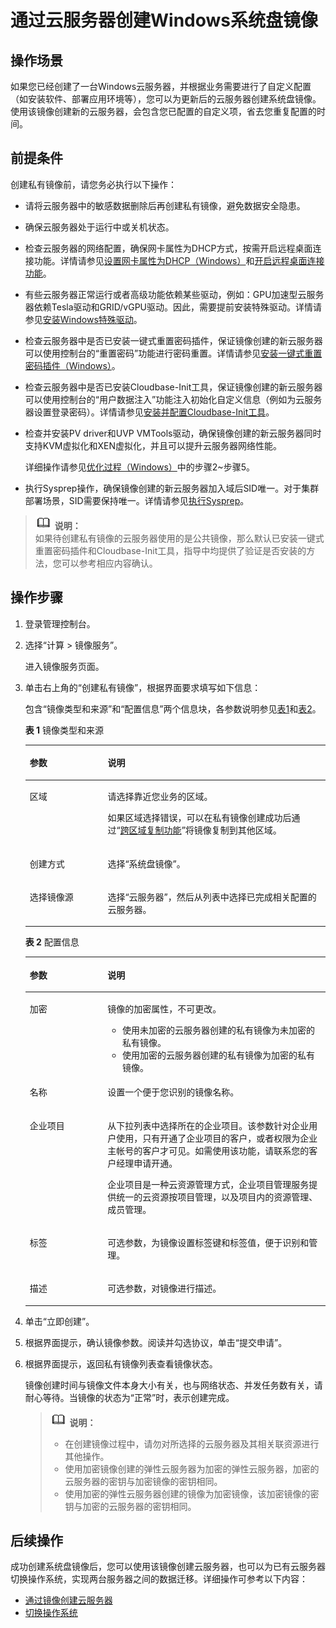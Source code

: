 # 通过云服务器创建Windows系统盘镜像<a name="ims_01_0201"></a>

## 操作场景<a name="section1787117288167"></a>

如果您已经创建了一台Windows云服务器，并根据业务需要进行了自定义配置（如安装软件、部署应用环境等），您可以为更新后的云服务器创建系统盘镜像。使用该镜像创建新的云服务器，会包含您已配置的自定义项，省去您重复配置的时间。

## 前提条件<a name="section943045519380"></a>

创建私有镜像前，请您务必执行以下操作：

-   请将云服务器中的敏感数据删除后再创建私有镜像，避免数据安全隐患。
-   确保云服务器处于运行中或关机状态。
-   检查云服务器的网络配置，确保网卡属性为DHCP方式，按需开启远程桌面连接功能。详情请参见[设置网卡属性为DHCP（Windows）](设置网卡属性为DHCP（Windows）.md)和[开启远程桌面连接功能](开启远程桌面连接功能.md)。
-   有些云服务器正常运行或者高级功能依赖某些驱动，例如：GPU加速型云服务器依赖Tesla驱动和GRID/vGPU驱动。因此，需要提前安装特殊驱动。详情请参见[安装Windows特殊驱动](安装Windows特殊驱动.md)。
-   检查云服务器中是否已安装一键式重置密码插件，保证镜像创建的新云服务器可以使用控制台的“重置密码”功能进行密码重置。详情请参见[安装一键式重置密码插件（Windows）](安装一键式重置密码插件（Windows）.md)。
-   检查云服务器中是否已安装Cloudbase-Init工具，保证镜像创建的新云服务器可以使用控制台的“用户数据注入”功能注入初始化自定义信息（例如为云服务器设置登录密码）。详情请参见[安装并配置Cloudbase-Init工具](安装并配置Cloudbase-Init工具.md)。
-   检查并安装PV driver和UVP VMTools驱动，确保镜像创建的新云服务器同时支持KVM虚拟化和XEN虚拟化，并且可以提升云服务器网络性能。

    详细操作请参见[优化过程（Windows）](优化过程（Windows）.md)中的步骤2\~步骤5。

-   执行Sysprep操作，确保镜像创建的新云服务器加入域后SID唯一。对于集群部署场景，SID需要保持唯一。详情请参见[执行Sysprep](执行Sysprep.md)。

>![](public_sys-resources/icon-note.gif) **说明：**   
>如果待创建私有镜像的云服务器使用的是公共镜像，那么默认已安装一键式重置密码插件和Cloudbase-Init工具，指导中均提供了验证是否安装的方法，您可以参考相应内容确认。  

## 操作步骤<a name="section146023151537"></a>

1.  登录管理控制台。
2.  选择“计算 \> 镜像服务”。

    进入镜像服务页面。

3.  单击右上角的“创建私有镜像”，根据界面要求填写如下信息：

    包含“镜像类型和来源”和“配置信息”两个信息块，各参数说明参见[表1](#table050019474117)和[表2](#table6978715749)。

    **表 1**  镜像类型和来源

    <a name="table050019474117"></a>
    <table><thead align="left"><tr id="row1350164712110"><th class="cellrowborder" valign="top" width="25.96%" id="mcps1.2.3.1.1"><p id="p12501447314"><a name="p12501447314"></a><a name="p12501447314"></a>参数</p>
    </th>
    <th class="cellrowborder" valign="top" width="74.03999999999999%" id="mcps1.2.3.1.2"><p id="p1350114720117"><a name="p1350114720117"></a><a name="p1350114720117"></a>说明</p>
    </th>
    </tr>
    </thead>
    <tbody><tr id="row1450134714120"><td class="cellrowborder" valign="top" width="25.96%" headers="mcps1.2.3.1.1 "><p id="p1550114471116"><a name="p1550114471116"></a><a name="p1550114471116"></a>区域</p>
    </td>
    <td class="cellrowborder" valign="top" width="74.03999999999999%" headers="mcps1.2.3.1.2 "><p id="p1640415402364"><a name="p1640415402364"></a><a name="p1640415402364"></a>请选择靠近您业务的区域。</p>
    <p id="p05011247218"><a name="p05011247218"></a><a name="p05011247218"></a>如果区域选择错误，可以在私有镜像创建成功后通过“<a href="跨区域复制镜像.md">跨区域复制功能</a>”将镜像复制到其他区域。</p>
    </td>
    </tr>
    <tr id="row350214713113"><td class="cellrowborder" valign="top" width="25.96%" headers="mcps1.2.3.1.1 "><p id="p650294716116"><a name="p650294716116"></a><a name="p650294716116"></a>创建方式</p>
    </td>
    <td class="cellrowborder" valign="top" width="74.03999999999999%" headers="mcps1.2.3.1.2 "><p id="p75021947615"><a name="p75021947615"></a><a name="p75021947615"></a>选择“系统盘镜像”。</p>
    </td>
    </tr>
    <tr id="row1650284720113"><td class="cellrowborder" valign="top" width="25.96%" headers="mcps1.2.3.1.1 "><p id="p125022471113"><a name="p125022471113"></a><a name="p125022471113"></a>选择镜像源</p>
    </td>
    <td class="cellrowborder" valign="top" width="74.03999999999999%" headers="mcps1.2.3.1.2 "><p id="p850214712118"><a name="p850214712118"></a><a name="p850214712118"></a>选择“云服务器”，然后从列表中选择已完成相关配置的云服务器。</p>
    </td>
    </tr>
    </tbody>
    </table>

    **表 2**  配置信息

    <a name="table6978715749"></a>
    <table><thead align="left"><tr id="row1597918159415"><th class="cellrowborder" valign="top" width="25.91%" id="mcps1.2.3.1.1"><p id="p597916152418"><a name="p597916152418"></a><a name="p597916152418"></a>参数</p>
    </th>
    <th class="cellrowborder" valign="top" width="74.09%" id="mcps1.2.3.1.2"><p id="p99796151642"><a name="p99796151642"></a><a name="p99796151642"></a>说明</p>
    </th>
    </tr>
    </thead>
    <tbody><tr id="row190153318123"><td class="cellrowborder" valign="top" width="25.91%" headers="mcps1.2.3.1.1 "><p id="p156591952159"><a name="p156591952159"></a><a name="p156591952159"></a>加密</p>
    </td>
    <td class="cellrowborder" valign="top" width="74.09%" headers="mcps1.2.3.1.2 "><p id="p96591652653"><a name="p96591652653"></a><a name="p96591652653"></a>镜像的加密属性，不可更改。</p>
    <a name="ul94161232191418"></a><a name="ul94161232191418"></a><ul id="ul94161232191418"><li>使用未加密的<span id="text29471245182217"><a name="text29471245182217"></a><a name="text29471245182217"></a>云服务器</span><span id="text1394714458224"><a name="text1394714458224"></a><a name="text1394714458224"></a></span>创建的私有镜像为未加密的私有镜像。</li><li>使用加密的<span id="text532594852218"><a name="text532594852218"></a><a name="text532594852218"></a>云服务器</span><span id="text6325194812212"><a name="text6325194812212"></a><a name="text6325194812212"></a></span>创建的私有镜像为加密的私有镜像。</li></ul>
    </td>
    </tr>
    <tr id="row36593522511"><td class="cellrowborder" valign="top" width="25.91%" headers="mcps1.2.3.1.1 "><p id="p19659452051"><a name="p19659452051"></a><a name="p19659452051"></a>名称</p>
    </td>
    <td class="cellrowborder" valign="top" width="74.09%" headers="mcps1.2.3.1.2 "><p id="p126597521359"><a name="p126597521359"></a><a name="p126597521359"></a>设置一个便于您识别的镜像名称。</p>
    </td>
    </tr>
    <tr id="row1320515143611"><td class="cellrowborder" valign="top" width="25.91%" headers="mcps1.2.3.1.1 "><p id="p112050141866"><a name="p112050141866"></a><a name="p112050141866"></a>企业项目</p>
    </td>
    <td class="cellrowborder" valign="top" width="74.09%" headers="mcps1.2.3.1.2 "><p id="p1920521419610"><a name="p1920521419610"></a><a name="p1920521419610"></a>从下拉列表中选择所在的企业项目。该参数针对企业用户使用，只有开通了企业项目的客户，或者权限为企业主帐号的客户才可见。如需使用该功能，请联系您的客户经理申请开通。</p>
    <p id="p1916781617248"><a name="p1916781617248"></a><a name="p1916781617248"></a>企业项目是一种云资源管理方式，企业项目管理服务提供统一的云资源按项目管理，以及项目内的资源管理、成员管理。</p>
    </td>
    </tr>
    <tr id="row142057141619"><td class="cellrowborder" valign="top" width="25.91%" headers="mcps1.2.3.1.1 "><p id="p1420612141267"><a name="p1420612141267"></a><a name="p1420612141267"></a>标签</p>
    </td>
    <td class="cellrowborder" valign="top" width="74.09%" headers="mcps1.2.3.1.2 "><p id="p820611415612"><a name="p820611415612"></a><a name="p820611415612"></a>可选参数，为镜像设置标签键和标签值，便于识别和管理。</p>
    </td>
    </tr>
    <tr id="row720613141962"><td class="cellrowborder" valign="top" width="25.91%" headers="mcps1.2.3.1.1 "><p id="p7206111416617"><a name="p7206111416617"></a><a name="p7206111416617"></a>描述</p>
    </td>
    <td class="cellrowborder" valign="top" width="74.09%" headers="mcps1.2.3.1.2 "><p id="p420631410613"><a name="p420631410613"></a><a name="p420631410613"></a>可选参数，对镜像进行描述。</p>
    </td>
    </tr>
    </tbody>
    </table>

4.  单击“立即创建”。
5.  根据界面提示，确认镜像参数。阅读并勾选协议，单击“提交申请”。
6.  根据界面提示，返回私有镜像列表查看镜像状态。

    镜像创建时间与镜像文件本身大小有关，也与网络状态、并发任务数有关，请耐心等待。当镜像的状态为“正常”时，表示创建完成。

    >![](public_sys-resources/icon-note.gif) **说明：**   
    >-   在创建镜像过程中，请勿对所选择的云服务器及其相关联资源进行其他操作。  
    >-   使用加密镜像创建的弹性云服务器为加密的弹性云服务器，加密的云服务器的密钥与加密镜像的密钥相同。  
    >-   使用加密的弹性云服务器创建的镜像为加密镜像，该加密镜像的密钥与加密的云服务器的密钥相同。  


## 后续操作<a name="section164716121117"></a>

成功创建系统盘镜像后，您可以使用该镜像创建云服务器，也可以为已有云服务器切换操作系统，实现两台服务器之间的数据迁移。详细操作可参考以下内容：

-   [通过镜像创建云服务器](通过镜像创建云服务器.md)
-   [切换操作系统](https://support.huaweicloud.com/usermanual-ecs/zh-cn_topic_0031523135.html)

